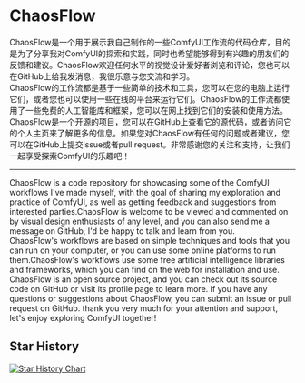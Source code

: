 # ChaosFlow
ChaosFlow是一个用于展示我自己制作的一些ComfyUI工作流的代码仓库，目的是为了分享我对ComfyUI的探索和实践，同时也希望能够得到有兴趣的朋友们的反馈和建议。ChaosFlow欢迎任何水平的视觉设计爱好者浏览和评论，您也可以在GitHub上给我发消息，我很乐意与您交流和学习。   
ChaosFlow的工作流都是基于一些简单的技术和工具，您可以在您的电脑上运行它们，或者您也可以使用一些在线的平台来运行它们。ChaosFlow的工作流都使用了一些免费的人工智能库和框架，您可以在网上找到它们的安装和使用方法。  
ChaosFlow是一个开源的项目，您可以在GitHub上查看它的源代码，或者访问它的个人主页来了解更多的信息。如果您对ChaosFlow有任何的问题或者建议，您可以在GitHub上提交issue或者pull request。非常感谢您的关注和支持，让我们一起享受探索ComfyUI的乐趣吧！  
****  
ChaosFlow is a code repository for showcasing some of the ComfyUI workflows I've made myself, with the goal of sharing my exploration and practice of ComfyUI, as well as getting feedback and suggestions from interested parties.ChaosFlow is welcome to be viewed and commented on by visual design enthusiasts of any level, and you can also send me a message on GitHub, I'd be happy to talk and learn from you.   
ChaosFlow's workflows are based on simple techniques and tools that you can run on your computer, or you can use some online platforms to run them.ChaosFlow's workflows use some free artificial intelligence libraries and frameworks, which you can find on the web for installation and use.  
ChaosFlow is an open source project, and you can check out its source code on GitHub or visit its profile page to learn more. If you have any questions or suggestions about ChaosFlow, you can submit an issue or pull request on GitHub. thank you very much for your attention and support, let's enjoy exploring ComfyUI together!  



## Star History

[![Star History Chart](https://api.star-history.com/svg?repos=BoosterCore/ChaosFlow&type=Date)](https://star-history.com/#BoosterCore/ChaosFlow&Date)
